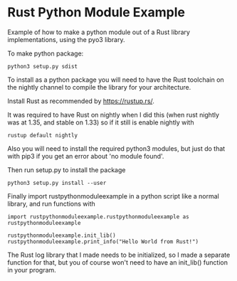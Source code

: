 # Rust Python Module Example
Example of how to make a python module out of a Rust library implementations, using the pyo3 library.

To make python package:
```shell
python3 setup.py sdist
```

To install as a python package you will need to have the Rust toolchain on the nightly
channel to compile the library for your architecture.

Install Rust as recommended by https://rustup.rs/.

It was required to have Rust on nightly when I did this (when rust nightly was at 1.35, and stable on 1.33) so if it still is enable nightly with
```shell
rustup default nightly
```

Also you will need to install the required python3 modules, but just do that with pip3 if you get an error about 'no module found'.

Then run setup.py to install the package

```shell
python3 setup.py install --user
```

Finally import rustpythonmoduleexample in a python script like a normal library, and run functions with
```shell
import rustpythonmoduleexample.rustpythonmoduleexample as rustpythonmoduleexample

rustpythonmoduleexample.init_lib()
rustpythonmoduleexample.print_info("Hello World from Rust!")
```

The Rust log library that I made needs to be initialized, so I made a separate function for that, but you of course won't need to have an init_lib() function in your program.

